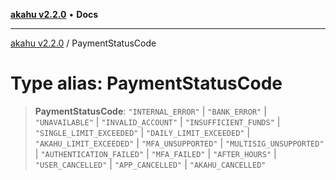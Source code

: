 [**akahu v2.2.0**](../README.md) • **Docs**

***

[akahu v2.2.0](../README.md) / PaymentStatusCode

# Type alias: PaymentStatusCode

> **PaymentStatusCode**: `"INTERNAL_ERROR"` \| `"BANK_ERROR"` \| `"UNAVAILABLE"` \| `"INVALID_ACCOUNT"` \| `"INSUFFICIENT_FUNDS"` \| `"SINGLE_LIMIT_EXCEEDED"` \| `"DAILY_LIMIT_EXCEEDED"` \| `"AKAHU_LIMIT_EXCEEDED"` \| `"MFA_UNSUPPORTED"` \| `"MULTISIG_UNSUPPORTED"` \| `"AUTHENTICATION_FAILED"` \| `"MFA_FAILED"` \| `"AFTER_HOURS"` \| `"USER_CANCELLED"` \| `"APP_CANCELLED"` \| `"AKAHU_CANCELLED"`
